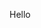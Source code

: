 <!--### Hi there 👋 - I'm Naman!-->
Hello

<!--
**namanjain7/namanjain7** is a ✨ _special_ ✨ repository because its `README.md` (this file) appears on your GitHub profile.

<!--Here are some ideas to get you started:
-->

<!-- - 💬 Ask me about ...

<!-- -🤔 😄 Pronouns: ...
- ⚡ Fun fact: ...
-->
